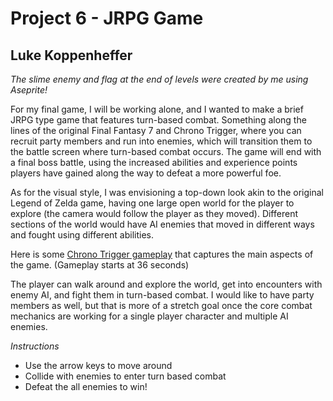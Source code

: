 # Project 6 - JRPG Game
## Luke Koppenheffer
*The slime enemy and flag at the end of levels were created by me using Aseprite!*

For my final game, I will be working alone, and I wanted to make a brief JRPG type game that features turn-based combat. Something along the lines of the original Final Fantasy 7 and Chrono Trigger, where you can recruit party members and run into enemies, which will transition them to the battle screen where turn-based combat occurs. The game will end with a final boss battle, using the increased abilities and experience points players have gained along the way to defeat a more powerful foe.

As for the visual style, I was envisioning a top-down look akin to the original Legend of Zelda game, having one large open world for the player to explore (the camera would follow the player as they moved). Different sections of the world would have AI enemies that moved in different ways and fought using different abilities.

Here is some [Chrono Trigger gameplay](https://www.youtube.com/watch?v=GXcl38zbqmw) that captures the main aspects of the game. (Gameplay starts at 36 seconds)

The player can walk around and explore the world, get into encounters with enemy AI, and fight them in turn-based combat. I would like to have party members as well, but that is more of a stretch goal once the core combat mechanics are working for a single player character and multiple AI enemies.

*Instructions*
- Use the arrow keys to move around
- Collide with enemies to enter turn based combat
- Defeat the all enemies to win!


